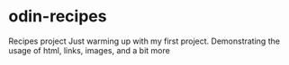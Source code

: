 # odin-recipes
Recipes project
Just warming up with my first project.
Demonstrating the usage of html, links, images, and a bit more